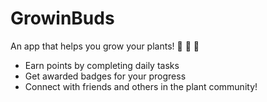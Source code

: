 # GrowinBuds

An app that helps you grow your plants! :bouquet: :seedling: :cherry_blossom:

- Earn points by completing daily tasks
- Get awarded badges for your progress
- Connect with friends and others in the plant community!
